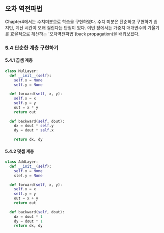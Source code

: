## 오차 역전파법
Chapter4에서는 수치미분으로 학습을 구현하였다. 수치 미분은 단순하고 구현하기 쉽지만, 계산 시간이 오래 걸린다는
단점이 있다. 이번 장에서는 가중치 매개변수의 기울기를 효율적으로 계산하는 '오차역전파법'(back propagation)을 배워보겠다.

### 5.4 단순한 계층 구현하기
#### 5.4.1 곱셈 계층

```python
class MulLayer:
  def __init__(self):
    self.x = None
    self.y = None
  
  def forward(self, x, y):
    self.x = x
    self.y = y
    out = x * y
    return out
   
  def backward(self, dout):
    dx = dout * self.y
    dy = dout * self.x
    
    return dx, dy
```

#### 5.4.2 덧셉 계층
```python
class AddLayer:
  def __init__(self):
    self.x = None
    slef.y = None
  
  def forward(self, x, y):
    self.x = x
    self.y = y
    out = x + y
    return out
  
  def backward(self, dout):
    dx = dout * 1
    dy = dout * 1
    return dx, dy
```

